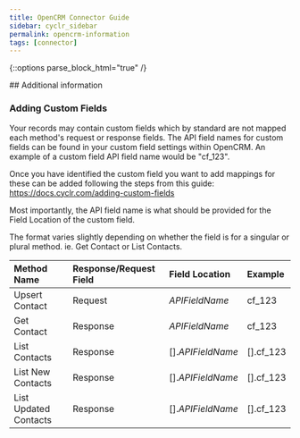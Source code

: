 ```yaml
---
title: OpenCRM Connector Guide
sidebar: cyclr_sidebar
permalink: opencrm-information
tags: [connector]
---
```

{::options parse_block_html="true" /}
<section class="card">
## Additional information

### Adding Custom Fields

Your records may contain custom fields which by standard are not mapped each method's request or response fields. The API field names for custom fields can be found in your custom field settings within OpenCRM. An example of a custom field API field name would be "cf_123".

Once you have identified the custom field you want to add mappings for these can be added following the steps from this guide: https://docs.cyclr.com/adding-custom-fields

Most importantly, the API field name is what should be provided for the Field Location of the custom field.

The format varies slightly depending on whether the field is for a singular or plural method. ie. Get Contact or List Contacts.

| Method Name           | Response/Request Field | Field Location           | Example   |
| :-------------------- | :--------------------- | :----------------------- | :-------- |
| Upsert Contact        | Request                | <em>APIFieldName</em>    | cf_123    |
| Get Contact           | Response               | <em>APIFieldName</em>    | cf_123    |
| List Contacts         | Response               | [].<em>APIFieldName</em> | [].cf_123 |
| List New Contacts     | Response               | [].<em>APIFieldName</em> | [].cf_123 |
| List Updated Contacts | Response               | [].<em>APIFieldName</em> | [].cf_123 |

</section>
